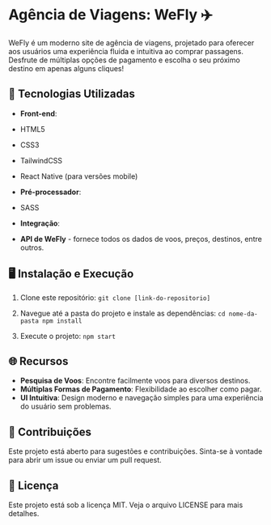 # Agência de Viagens: WeFly ✈️

WeFly é um moderno site de agência de viagens, projetado para oferecer aos usuários uma experiência fluida e intuitiva ao comprar passagens. Desfrute de múltiplas opções de pagamento e escolha o seu próximo destino em apenas alguns cliques!

## 🚀 Tecnologias Utilizadas

- **Front-end**:
- HTML5
- CSS3
- TailwindCSS
- React Native (para versões mobile)

- **Pré-processador**:
- SASS

- **Integração**:
- **API de WeFly** - fornece todos os dados de voos, preços, destinos, entre outros.

## 🖥️ Instalação e Execução

1. Clone este repositório:
`git clone [link-do-repositorio]`

2. Navegue até a pasta do projeto e instale as dependências:
`cd nome-da-pasta npm install`

3. Execute o projeto:
`npm start`

## 🌐 Recursos

- **Pesquisa de Voos**: Encontre facilmente voos para diversos destinos.
- **Múltiplas Formas de Pagamento**: Flexibilidade ao escolher como pagar.
- **UI Intuitiva**: Design moderno e navegação simples para uma experiência do usuário sem problemas.

## 🤝 Contribuições

Este projeto está aberto para sugestões e contribuições. Sinta-se à vontade para abrir um issue ou enviar um pull request.

## 📜 Licença

Este projeto está sob a licença MIT. Veja o arquivo LICENSE para mais detalhes.
